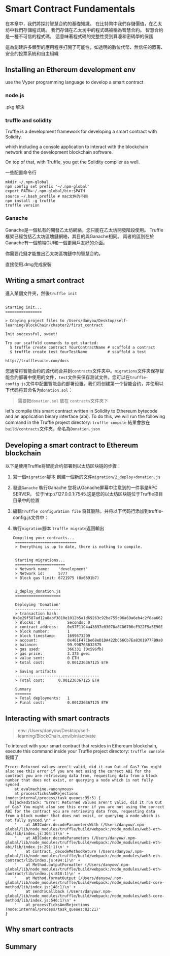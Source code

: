 # Smart Contract Fundamentals 
在本章中，我們將探討智慧合約的基礎知識。 在比特幣中我們存儲價值，在乙太坊中我們存儲程式碼。 我們存儲在乙太坊中的程式碼被稱為智慧合約。 智慧合約是一種不可信的程式碼，
這意味著程式碼的完整性受到算灋和密碼學的保護

這為創建許多類型的應用程序打開了可能性，如透明的數位代幣、無信任的眾籌、安全的投票系統和自主組織

## Installing an Ethereum development env
use the Vyper programming language to develop a smart contract

### node.js
.pkg 解決

### truffle and solidity
Truffle is a development framework for developing a smart contract with Solidity.

which including a console application to interact with the blockchain network and the development
blockchain software. 

On top of that, with Truffle, you get the Solidity compiler as well.

一些配置命令行
```
mkdir ~/.npm-global
npm config set prefix '~/.npm-global'
export PATH=~/.npm-global/bin:$PATH
source ~/.bash_profile # mac文件的不同
npm install -g truffle
truffle version

```

### Ganache 
Ganache是一個私有的開發乙太坊網絡，您只能在乙太坊開發階段使用。 Truffle框架已經包括乙太坊區塊鏈網絡，其目的與Ganache相同。
兩者的區別在於Ganache有一個前端GUI和一個更用戶友好的介面。

你需要花錢才能推出乙太坊區塊鏈中的智慧合約。 

直接使用.dmg完成安裝


## Writing a smart contract
進入某個文件夾，然後`truffle init`
```

Starting init...
================

> Copying project files to /Users/danyow/Desktop/self-learning/BlockChain/chapter2/first_contract

Init successful, sweet!

Try our scaffold commands to get started:
  $ truffle create contract YourContractName # scaffold a contract
  $ truffle create test YourTestName         # scaffold a test

http://trufflesuite.com/docs
```
您通常将智能合约的源代码合并到`contracts`文件夹中。`migrations`文件夹保存智能合约部署中使用的文件，`test`文件夹保存测试文件。您可以在`truffle-config.js`文件中配置智能合约部署设置。我们将创建第一个智能合约，并使用以下代码将其命名为`donation.sol`：

> 需要把`donation.sol` 放在 `contracts`文件夾下


let's compile this smart contract written in Solidity to Ethereum bytecode and an application binary interface (abi). To do this, we will run the following command in the Truffle project directory:
`truffle compile`
結果會放在`build/contracts`文件夾，命名為`Donation.json`


## Developing a smart contract to Ethereum blockchain
以下是使用Truffle将智能合约部署到以太坊区块链的步骤：
1. 寫一個`migration`腳本
    創建一個新的文件`migration/2_deploy+donation.js`
    
2. 發送`Ganache`
    執行Ganache
    您将从Ganache屏幕中注意到的一件事是RPC SERVER，
    位于http://127.0.0.1:7545.这是您的以太坊区块链位于Truffle项目目录中的位置

3. 編輯`Truffle configuration file`
    将其删除，并将以下代码行添加到truffle-config.js文件中：

4. 執行`migration`腳本
   `truffle migrate`返回輸出
   ```
   Compiling your contracts...
    ===========================
    > Everything is up to date, there is nothing to compile.


    Starting migrations...
    ======================
    > Network name:    'development'
    > Network id:      5777
    > Block gas limit: 6721975 (0x6691b7)


    2_deploy_donation.js
    ====================

    Deploying 'Donation'
    --------------------
    > transaction hash:    0x8e29f587ad12a8abf3810e1012b5a1d69263c92be755c96a69a6eb4c2f8aa662
    > Blocks: 0            Seconds: 0
    > contract address:    0x97F11C4a43897e03078a8CD6706cF922F5a5E90E
    > block number:        1
    > block timestamp:     1699673209
    > account:             0x461F47Cbe68eD1DA422bC66Cb7Ea8301977FB9a0
    > balance:             99.998763632875
    > gas used:            366331 (0x596fb)
    > gas price:           3.375 gwei
    > value sent:          0 ETH
    > total cost:          0.001236367125 ETH

    > Saving artifacts
    -------------------------------------
    > Total cost:      0.001236367125 ETH

    Summary
    =======
    > Total deployments:   1
    > Final cost:          0.001236367125 ETH

   ```

## Interacting with smart contracts
> env: /Users/danyow/Desktop/self-learning/BlockChain_env/bin/activate 

To interact with your smart contract that resides in Ethereum blockchain,
execute this command inside your Truffle project directory:
`truffle console`
報錯了
```
Error: Returned values aren't valid, did it run Out of Gas? You might also see this error if you are not using the correct ABI for the contract you are retrieving data from, requesting data from a block number that does not exist, or querying a node which is not fully synced.
    at evalmachine.<anonymous>
    at processTicksAndRejections (node:internal/process/task_queues:95:5) {
  hijackedStack: "Error: Returned values aren't valid, did it run Out of Gas? You might also see this error if you are not using the correct ABI for the contract you are retrieving data from, requesting data from a block number that does not exist, or querying a node which is not fully synced.\n" +
    '    at ABICoder.decodeParametersWith (/Users/danyow/.npm-global/lib/node_modules/truffle/build/webpack:/node_modules/web3-eth-abi/lib/index.js:304:1)\n' +
    '    at ABICoder.decodeParameters (/Users/danyow/.npm-global/lib/node_modules/truffle/build/webpack:/node_modules/web3-eth-abi/lib/index.js:291:1)\n' +
    '    at Contract._decodeMethodReturn (/Users/danyow/.npm-global/lib/node_modules/truffle/build/webpack:/node_modules/web3-eth-contract/lib/index.js:494:1)\n' +
    '    at Method.outputFormatter (/Users/danyow/.npm-global/lib/node_modules/truffle/build/webpack:/node_modules/web3-eth-contract/lib/index.js:818:1)\n' +
    '    at Method.formatOutput (/Users/danyow/.npm-global/lib/node_modules/truffle/build/webpack:/node_modules/web3-core-method/lib/index.js:148:1)\n' +
    '    at sendTxCallback (/Users/danyow/.npm-global/lib/node_modules/truffle/build/webpack:/node_modules/web3-core-method/lib/index.js:546:1)\n' +
    '    at processTicksAndRejections (node:internal/process/task_queues:82:21)'
}
```
## Why smart contracts 

## Summary
